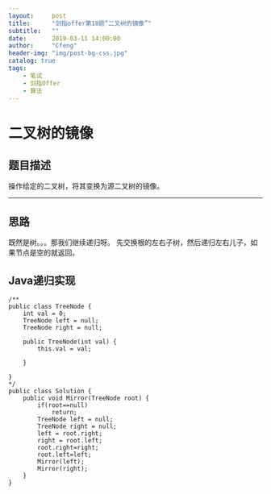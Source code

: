 ```yaml
---
layout:     post
title:      "剑指offer第18题“二叉树的镜像”"
subtitle:   ""
date:       2019-03-11 14:00:00
author:     "Cfeng"
header-img: "img/post-bg-css.jpg"
catalog: true
tags:
    - 笔试
    - 剑指Offer
    - 算法
---
```

# 二叉树的镜像
## 题目描述
操作给定的二叉树，将其变换为源二叉树的镜像。
***
## 思路
既然是树。。。那我们继续递归呀。
先交换根的左右子树，然后递归左右儿子，如果节点是空的就返回。
## Java递归实现
```
/**
public class TreeNode {
    int val = 0;
    TreeNode left = null;
    TreeNode right = null;

    public TreeNode(int val) {
        this.val = val;

    }

}
*/
public class Solution {
    public void Mirror(TreeNode root) {
        if(root==null)
            return;
        TreeNode left = null;
        TreeNode right = null;
        left = root.right;
        right = root.left;
        root.right=right;
        root.left=left;
        Mirror(left);
        Mirror(right);
    }
}
```

